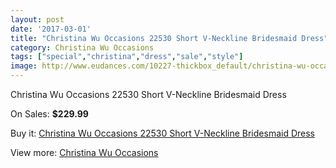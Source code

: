 ```yaml
---
layout: post
date: '2017-03-01'
title: "Christina Wu Occasions 22530 Short V-Neckline Bridesmaid Dress"
category: Christina Wu Occasions
tags: ["special","christina","dress","sale","style"]
image: http://www.eudances.com/10227-thickbox_default/christina-wu-occasions-22530-short-v-neckline-bridesmaid-dress.jpg
---
```

Christina Wu Occasions 22530 Short V-Neckline Bridesmaid Dress

On Sales: **$229.99**
<a href="https://www.eudances.com/en/christina-wu-occasions/3345-christina-wu-occasions-22530-short-v-neckline-bridesmaid-dress.html"><amp-img layout="responsive" width="600" height="600" src="//www.eudances.com/10227-thickbox_default/christina-wu-occasions-22530-short-v-neckline-bridesmaid-dress.jpg" alt="Christina Wu Occasions 22530 Short V-Neckline Bridesmaid Dress 0" /></a>
<a href="https://www.eudances.com/en/christina-wu-occasions/3345-christina-wu-occasions-22530-short-v-neckline-bridesmaid-dress.html"><amp-img layout="responsive" width="600" height="600" src="//www.eudances.com/10231-thickbox_default/christina-wu-occasions-22530-short-v-neckline-bridesmaid-dress.jpg" alt="Christina Wu Occasions 22530 Short V-Neckline Bridesmaid Dress 1" /></a>
<a href="https://www.eudances.com/en/christina-wu-occasions/3345-christina-wu-occasions-22530-short-v-neckline-bridesmaid-dress.html"><amp-img layout="responsive" width="600" height="600" src="//www.eudances.com/10230-thickbox_default/christina-wu-occasions-22530-short-v-neckline-bridesmaid-dress.jpg" alt="Christina Wu Occasions 22530 Short V-Neckline Bridesmaid Dress 2" /></a>
<a href="https://www.eudances.com/en/christina-wu-occasions/3345-christina-wu-occasions-22530-short-v-neckline-bridesmaid-dress.html"><amp-img layout="responsive" width="600" height="600" src="//www.eudances.com/10229-thickbox_default/christina-wu-occasions-22530-short-v-neckline-bridesmaid-dress.jpg" alt="Christina Wu Occasions 22530 Short V-Neckline Bridesmaid Dress 3" /></a>
<a href="https://www.eudances.com/en/christina-wu-occasions/3345-christina-wu-occasions-22530-short-v-neckline-bridesmaid-dress.html"><amp-img layout="responsive" width="600" height="600" src="//www.eudances.com/10228-thickbox_default/christina-wu-occasions-22530-short-v-neckline-bridesmaid-dress.jpg" alt="Christina Wu Occasions 22530 Short V-Neckline Bridesmaid Dress 4" /></a>

Buy it: [Christina Wu Occasions 22530 Short V-Neckline Bridesmaid Dress](https://www.eudances.com/en/christina-wu-occasions/3345-christina-wu-occasions-22530-short-v-neckline-bridesmaid-dress.html "Christina Wu Occasions 22530 Short V-Neckline Bridesmaid Dress")

View more: [Christina Wu Occasions](https://www.eudances.com/en/59-christina-wu-occasions "Christina Wu Occasions")